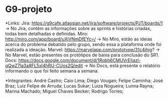 # G9-projeto
*Links:
Jira: https://g9cafe.atlassian.net/jira/software/projects/PJT/boards/1
-> No Jira, contêm as informações sobre as sprints e histórias criadas, todas bem detalhadas e definidas. 
Miro: http://miro.com/app/board/uXjVNmDfEYc=/
-> No Miro, estão as ideias acerca do problema debatido pelo grupo, sendo essa a plataforma onde foi realizada a ideação.
Marvel: https://marvelapp.com/prototype/31c4ihjg?
-> No Marvel, estão presentes os protótipos de baixa para conclusão do SR1.
Docs: https://docs.google.com/document/d/1Robh6CMUVrEIiazl-qQwZ7la3a8FL5xI4hRU-CUos2Q/edit
-> No Docs, está presente o relatório informando o que foi feito semana a semana.

*Integrantes:
André Castro;
Caio Lima;
Diego Vougan;
Felipe Caminha;
José Braz;
Luiz Felipe de Arruda;
Lucas Sukar;
Luiza Nogueira;
Lunna Rayna;
Marina Machado;
Miguel Chaves Becker;
Rodrigo Torres;
